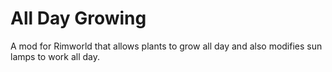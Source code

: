 # All Day Growing
A mod for Rimworld that allows plants to grow all day and also modifies sun lamps to work all day.
